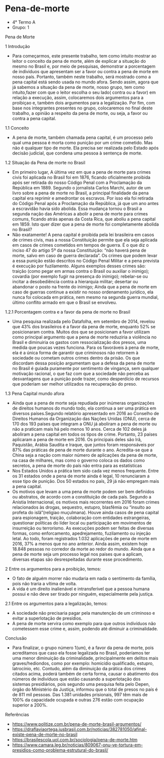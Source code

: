# Pena-de-morte

- 4° Termo A
- Grupo: 1 
 
Pena de Morte

1 Introdução
- Para começarmos, este presente trabalho, tem como intuito mostrar ao leitor o conceito da pena de morte, além de explicar a situaçâo do mesmo no Brasil e, por meio de pesquisas, demonstrar a porcentagem de indíviduos que apresentam ser a favor ou contra a pena de morte em nosso país. Portanto, também neste trabalho, será mostrado como a pena capital está sendo usada no mundo afora.
Sendo assim, agora que já sabemos a situação da pena de morte, nosso grupo, tem como intuito,fazer com que o leitor escolha o seu lado( contra ou a favor) em relação a execução, assim, colocaremos dois argumentos para a proibiçao e, também dois argumentos para a legalização.
Por fim, com base nos integrantes presentes no grupo, colocaremos no final deste trabalho, a opinião a respeito da pena de morte, ou seja, a favor ou contra a pena capital.

1.1 Conceito
- A pena de morte, também chamada pena capital, é um processo pelo qual uma pessoa é morta como punição por um crime cometido. Mas não é qualquer tipo de morte. Ela precisa ser realizada pelo Estado após decisão judicial, que condena uma pessoa à sentença de morte.

1.2 Situação da Pena de morte no Brasil
- Em primeiro lugar, A última vez em que a pena de morte para crimes civis foi aplicada no Brasil foi em 1876, ficando oficialmente proibida após ser retirada do nosso Código Penal com a Proclamação da República em 1889.
Segundo o jornalista Carlos Marchi, autor de um livro sobre a pena de morte no Brasil, a principal finalidade da pena capital era reprimir e amedrontar os escravos. Por isso ela foi retirada do Código Penal após a Proclamação da República, já que um ano antes a escravidão havia sido abolida.
Essa mudança tornou o Brasil a segunda nação das Américas a abolir a pena de morte para crimes comuns, ficando atrás apenas da Costa Rica, que aboliu a pena capital em 1859. Isto quer dizer que a pena de morte foi completamente abolida no Brasil?
- Não exatamente! A pena capital é proibida pela lei brasileira em casos de crimes civis, mas a nossa Constituição permite que ela seja aplicada em casos de crimes cometidos em tempos de guerra. É o que diz o inciso 47 do artigo 5º da nossa Constituição: “não haverá pena de morte, salvo em caso de guerra declarada”.
Os crimes que podem levar a essa punição estão descritos no Código Penal Militar e a pena prevista é execução por fuzilamento. Alguns exemplos desses crimes são:
traição (como pegar em armas contra o Brasil ou auxiliar o inimigo);
covardia (por exemplo fugir na presença do inimigo);
rebelar-se ou incitar a desobediência contra a hierarquia militar;
desertar ou abandonar o posto na frente do inimigo;
Ainda que a pena de morte em caso de guerras continue a existir no nosso ordenamento jurídico, ela nunca foi colocada em prática, nem mesmo na segunda guerra mundial, último conflito armado em que o Brasil se envolveu.

1.2.1 Porcentagem contra e a favor da pena de morte no Brasil
- Uma pesquisa  realizada pelo Datafolha, em setembro de 2014, revelou que 43% dos brasileiros é a favor da pena de morte, enquanto 52% se posicionaram contra. Muitos dos que se posicionam a favor utilizam como principal argumento que a pena de morte reduziria a violência no Brasil e diminuiria os gastos com ressocialização dos presos, uma medida que poucas vezes funciona. Para os favoráveis à pena de morte, ela é a única forma de garantir que criminosos não retornem à sociedade ou cometam outros crimes dentro da prisão.
Os que discordam dessa posição argumentam que a defesa da pena de morte no Brasil é guiada puramente por sentimento de vingança, sem qualquer motivação racional, o que 
faz com que a sociedade não perceba as desvantagens que a punição pode trazer, como desperdício de recursos que poderiam ser melhor utilizados na recuperação do preso.

1.3 Pena Capital mundo afora
- Ainda que a pena de morte seja repudiada por inúmeras organizações de direitos humanos do mundo todo, ela continua a ser uma prática em diversos países.Segundo relatório apresentado em 2016 ao Conselho de Direitos Humanos da Organização das Nações Unidas (ONU), cerca de 170 dos 193 países que integram a ONU já aboliram a pena de morte ou não a praticam mais há pelo menos 10 anos. Cerca de 102 deles já aboliram a pena capital em todos os tipos de crime.
Portanto,  23 países aplicaram a pena de morte em 2016. Os principais deles são Irã, Paquistão, Arábia Saudita e Iraque, que juntos foram responsáveis por 87% das práticas de pena de morte durante o ano. Acredita-se que a China seja a nação com maior número de aplicações da pena de morte, na casa de milhares, mas como o governo coloca os dados como secretos, a pena de morte do país não entra para as estatísticas
- Nos Estados Unidos a prática tem sido cada vez menos frequente. Entre os 31 estados onde a pena de morte ainda é legal, 10 renunciaram a esse tipo de punição. Dos 50 estados no país, 29 já não empregam mais a pena capital.
- Os motivos que levam a uma pena de morte podem ser bem definidos ou abstratos, de acordo com a constituição de cada país. Segundo a Anistia Internacional, os motivos mais recorrentes em 2016 foram crimes relacionados às drogas, sequestro, estupro, blasfêmia ou “insulto ao profeta do islã”(religiao muçulmana).
Houve ainda casos de pena capital para espionagem, traição, colaboração com entidades estrangeiras, questionar políticas do líder local ou  participação em movimentos de insurreição ou terrorismo. As execuções podem ser feitas de diversas formas, como enforcamento, apedrejamento, fuzilamento ou injeção letal.
Ao todo, foram registrados 1.032 aplicações de pena de morte em 2016, 37% a menos que no ano anterior. Ainda assim, existem hoje 18.848 pessoas no corredor da morte ao redor do mundo. Ainda que a pena de morte seja um processo legal nos países que a aplicam, diversas etapas são desrespeitadas durante esse procedimento.

2 Entre os argumentos para a proibição, temos:
- O fato de alguém morrer não mudaria em nada o sentimento da família, pois não traria a vítima de volta.
- A vida é um direito inalienável e intransferível que a pessoa humana possui e não deve ser tirado por ninguém, especialmente pela justiça.

2.1 Entre os argumentos para a legalização, temos:
- A sociedade não precisaria pagar pela manutenção de um criminoso e evitar a superlotação de presídios.
- A pena de morte servira como exemplo para que outros indivíduos não cometessem esse crime e, assim, podendo até diminuir a criminalidade.

Conclusão 
- Para finalizar, o grupo número 1(um), é a favor da pena de morte, pois acreditamos que caso ela fosse legalizada no Brasil, poderíamos ter uma menor diminuição da criminalidade, principalmente em delitos mais graves/hediondos, como por exemplo: homicídio qualificado, estupro, latrocínio, etc. Contudo, além da diminuição da prática dos crimes citados acima, poderá também de certa forma, causar o abatimento dos números de indivíduos que estão causando a superlotação dos sistemas presidiários, pois segundo uma pesquisa feita pelo Depen, órgão do Ministério da Justiça, informou que o total de presos no país é de 811 mil pessoas. Das 1.381 unidades prisionais, 997 têm mais de 100% da capacidade ocupada e outras 276 estão com ocupação superior a 200%.


Referências 
- https://www.politize.com.br/pena-de-morte-brasil-argumentos/
- https://draflaviaortega.jusbrasil.com.br/noticias/382781050/afinal-existe-pena-de-morte-no-brasil
- https://brasilescola.uol.com.br/sociologia/pena-de-morte.htm
- https://www.camara.leg.br/noticias/809067-onu-ve-tortura-em-presidios-como-problema-estrutural-do-brasil/
